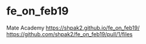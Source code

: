 # fe_on_feb19
Mate Academy
https://shpak2.github.io/fe_on_feb19/
https://github.com/shpak2/fe_on_feb19/pull/1/files